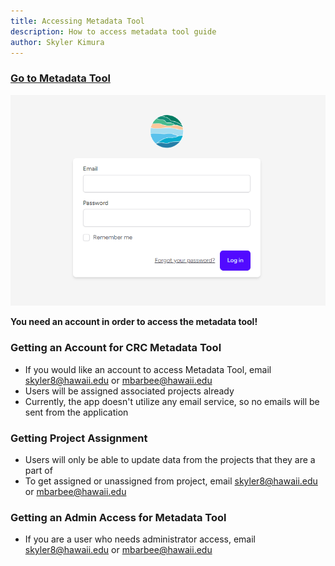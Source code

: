 ```yaml
---
title: Accessing Metadata Tool
description: How to access metadata tool guide 
author: Skyler Kimura
---
```


### [Go to Metadata Tool](https://crc-metadata-tool.fly.dev/)

![Login Page](../../../../../assets/metadata-tool/metadata-tool-19.png)


**You need an account in order to access the metadata tool!**

### Getting an Account for CRC Metadata Tool
 - If you would like an account to access Metadata Tool, email skyler8@hawaii.edu or mbarbee@hawaii.edu
 - Users will be assigned associated projects already
 - Currently, the app doesn't utilize any email service, so no emails will be sent from the application

### Getting Project Assignment
- Users will only be able to update data from the projects that they are a part of
- To get assigned or unassigned from project, email skyler8@hawaii.edu or mbarbee@hawaii.edu

### Getting an Admin Access for Metadata Tool
 - If you are a user who needs administrator access, email skyler8@hawaii.edu or mbarbee@hawaii.edu
